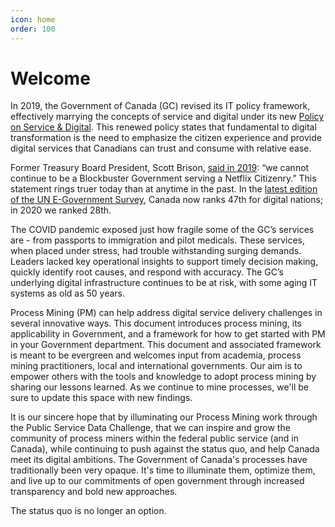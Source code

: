 ```yaml
---
icon: home
order: 100
---
```

#  Welcome
In 2019, the Government of Canada (GC) revised its IT policy framework, effectively marrying the concepts of service and digital under its new [Policy on Service & Digital](https://www.tbs-sct.canada.ca/pol/doc-eng.aspx?id=32603). This renewed policy states that fundamental to digital transformation is the need to emphasize the citizen experience and provide digital services that Canadians can trust and consume with relative ease. 

Former Treasury Board President, Scott Brison, [said in 2019](https://digital.canada.ca/2017/07/18/launch-of-the-canadian-digital-service/): “we cannot continue to be a Blockbuster Government serving a Netflix Citizenry.” This statement rings truer today than at anytime in the past. In the [latest edition of the UN E-Government Survey](https://publicadministration.un.org/egovkb/en-us/), Canada now ranks 47th for digital nations; in 2020 we ranked 28th.

The COVID pandemic exposed just how fragile some of the GC’s services are - from passports to immigration and pilot medicals. These services, when placed under stress, had trouble withstanding surging demands. Leaders lacked key operational insights to support timely decision making, quickly identify root causes, and respond with accuracy. The GC’s underlying digital infrastructure continues to be at risk, with some aging IT systems as old as 50 years. 

Process Mining (PM) can help address digital service delivery challenges in several innovative ways. This document introduces process mining, its applicability in Government, and a framework for how to get started with PM in your Government department. This document and associated framework is meant to be evergreen and welcomes input from academia, process mining practitioners, local and international governments. Our aim is to empower others with the tools and knowledge to adopt process mining by sharing our lessons learned. As we continue to mine processes, we'll be sure to update this space with new findings.

It is our sincere hope that by illuminating our Process Mining work through the Public Service Data Challenge, that we can inspire and grow the community of process miners within the federal public service (and in Canada), while continuing to push against the status quo, and help Canada meet its digital ambitions. The Government of Canada's processes have traditionally been very opaque. It's time to illuminate them, optimize them, and live up to our commitments of open government through increased transparency and bold new approaches.

The status quo is no longer an option.
